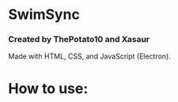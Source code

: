 # SwimSync

### Created by ThePotato10 and Xasaur

Made with HTML, CSS, and JavaScript (Electron). 

# How to use: 
